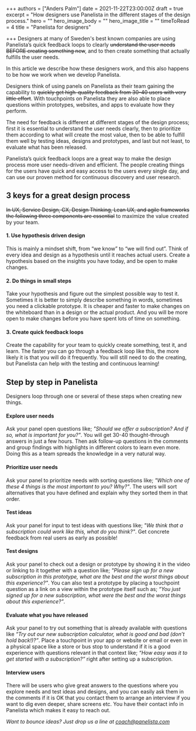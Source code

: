 +++
authors = ["Anders Palm"]
date = 2021-11-22T23:00:00Z
draft = true
excerpt = "How designers use Panelista in the different stages of the design process."
hero = ""
hero_image_body = ""
hero_image_title = ""
timeToRead = 4
title = "Panelista for designers"

+++
Designers at many of Sweden's best known companies are using Panelista’s quick feedback loops to clearly ~~understand the user needs BEFORE creating something new~~, and to then create something that actually fulfills the user needs. 

In this article we describe how these designers work, and this also happens to be how we work when we develop Panelista.

Designers think of using panels on Panelista as their team gaining the capability to ~~quickly get high-quality feedback from 30-40 users with very little effort~~. With touchpoints on Panelista they are also able to place questions within prototypes, websites, and apps to evaluate how they perform. 

The need for feedback is different at different stages of the design process; first it is essential to understand the user needs clearly, then to prioritize them according to what will create the most value, then to be able to fulfill them well by testing ideas, designs and prototypes, and last but not least, to evaluate what has been released.

Panelista’s quick feedback loops are a great way to make the design process more user needs-driven and efficient. The people creating things for the users have quick and easy access to the users every single day, and can use our proven method for continuous discovery and user research.

## 3 keys for a great design process
~~In UX, Service Design, CX, Design Thinking, Lean UX, and agile frameworks the following three components are essential~~ to maximize the value created by your team.

#### 1. Use hypothesis driven design
This is mainly a mindset shift, from “we know” to “we will find out”. Think of every idea and design as a hypothesis until it reaches actual users. Create a hypothesis based on the insights you have today, and be open to make changes.

#### 2. Do things in small steps
Take your hypothesis and figure out the simplest possible way to test it. Sometimes it is better to simply describe something in words, sometimes you need a clickable prototype. It is cheaper and faster to make changes on the whiteboard than in a design or the actual product. And you will be more open to make changes before you have spent lots of time on something.

#### 3. Create quick feedback loops
Create the capability for your team to quickly create something, test it, and learn. The faster you can go through a feedback loop like this, the more likely it is that you will do it frequently. You will still need to do the creating, but Panelista can help with the testing and continuous learning!

## Step by step in Panelista
Designers loop through one or several of these steps when creating new things.

#### Explore user needs
Ask your panel open questions like; *"Should we offer a subscription? And if so, what is important for you?"*. You will get 30-40 thought-through answers in just a few hours. Then ask follow-up questions in the comments and group findings with highlights in different colors to learn even more. Doing this as a team spreads the knowledge in a very natural way.

#### Prioritize user needs
Ask your panel to prioritize needs with sorting questions like; *"Which one of these 4 things is the most important to you? Why?"*. The users will sort alternatives that you have defined and explain why they sorted them in that order. 

#### Test ideas
Ask your panel for input to test ideas with questions like; *"We think that a subscription could work like this, what do you think?"*. Get concrete feedback from real users as early as possible!

#### Test designs
Ask your panel to check out a design or prototype by showing it in the video or linking to it together with a question like; *"Please sign up for a new subscription in this prototype, what are the best and the worst things about this experience?"*. You can also test a prototype by placing a touchpoint question as a link on a view within the prototype itself such as; *“You just signed up for a new subscription, what were the best and the worst things about this experience?”*.

#### Evaluate what you have released
Ask your panel to try out something that is already available with questions like *“Try out our new subscription calculator, what is good and bad (don’t hold back!)?”*. Place a touchpoint in your app or website or email or even in a physical space like a store or bus stop to understand if it is a good experience with questions relevant in that context like; *“How easy was it to get started with a subscription?”* right after setting up a subscription.

#### Interview users
There will be users who give great answers to the questions where you explore needs and test ideas and designs, and you can easily ask them in the comments if it is OK that you contact them to arrange an interview if you want to dig even deeper, share screens etc. You have their contact info in Panelista which makes it easy to reach out.

*Want to bounce ideas? Just drop us a line at coach@panelista.com*
